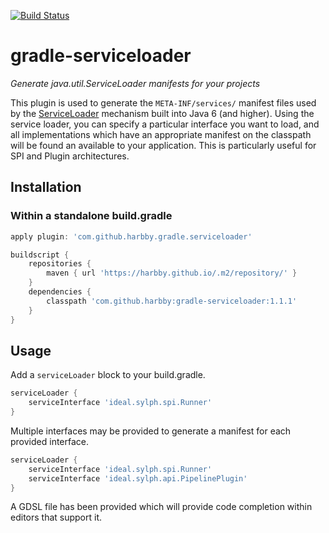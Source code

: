 [![Build Status](https://travis-ci.org/harbby/gradle-serviceloader.svg?branch=master)](https://travis-ci.org/harbby/gradle-serviceloader)

# gradle-serviceloader
_Generate java.util.ServiceLoader manifests for your projects_


This plugin is used to generate the ```META-INF/services/``` manifest files used by the [ServiceLoader](https://docs.oracle.com/javase/8/docs/api/java/util/ServiceLoader.html)
mechanism built into Java 6 (and higher).  Using the service loader, you can specify a particular interface you want to load, and all implementations
which have an appropriate manifest on the classpath will be found an available to your application.  This is particularly useful for SPI and Plugin
architectures.

## Installation

### Within a standalone build.gradle
```groovy
apply plugin: 'com.github.harbby.gradle.serviceloader'

buildscript {
	repositories {
        maven { url 'https://harbby.github.io/.m2/repository/' }
	}
	dependencies {
		classpath 'com.github.harbby:gradle-serviceloader:1.1.1'
	}
}
```

## Usage

Add a `serviceLoader` block to your build.gradle.

```groovy
serviceLoader {
    serviceInterface 'ideal.sylph.spi.Runner'
}
```

Multiple interfaces may be provided to generate a manifest for each provided interface.

```groovy
serviceLoader {
    serviceInterface 'ideal.sylph.spi.Runner'
    serviceInterface 'ideal.sylph.api.PipelinePlugin'
}
```

A GDSL file has been provided which will provide code completion within editors that support it.   